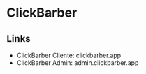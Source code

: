 ﻿# ClickBarber

## Links
- ClickBarber Cliente: clickbarber.app
- ClickBarber Admin: admin.clickbarber.app
